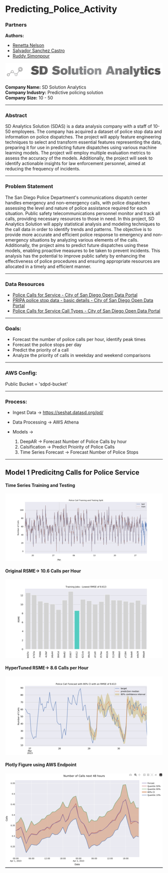 # Predicting_Police_Activity


### Partners  
**Authors:**  

* [Renetta Nelson](https://github.com/RenettaNelson)
* [Salvador Sanchez Castro](https://github.com/zalvatore)
* [Ruddy Simonpour](https://github.com/ruddysimon) 

<p align ="center">
<img src = "/Images/SDSA.png">
</p>

**Company Name:** SD Solution Analytics</br>
**Company Industry:** Predictive policing solution</br>
**Company Size:** 10 - 50

----

### Abstract 
SD Analytics Solution (SDAS) is a data analysis company with a staff of 10-50 employees. The company has acquired a dataset of police stop data and information on police dispatches. The project will apply feature engineering techniques to select and transform essential features representing the data, preparing it for use in predicting future dispatches using various machine learning models. The project will employ multiple evaluation metrics to assess the accuracy of the models. Additionally, the project will seek to identify actionable insights for law enforcement personnel, aimed at reducing the frequency of incidents. 

----

### Problem Statement
The San Diego Police Department's communications dispatch center handles emergency and non-emergency calls, with police dispatchers assessing the level and nature of police assistance required for each situation. Public safety telecommunications personnel monitor and track all calls, providing necessary resources to those in need. In this project, SD Analytics Solution will apply statistical analysis and modeling techniques to the call data in order to identify trends and patterns. The objective is to provide more accurate and efficient police response to emergency and non-emergency situations by analyzing various elements of the calls. Additionally, the project aims to predict future dispatches using these models, enabling proactive measures to be taken to prevent incidents. This analysis has the potential to improve public safety by enhancing the effectiveness of police procedures and ensuring appropriate resources are allocated in a timely and efficient manner.

----

### Data Resources
* [Police Calls for Service - City of San Diego Open Data Portal](https://data.sandiego.gov/datasets/police-calls-for-service/)
* [PRIPA police stop data - basic details - City of San Diego Open Data Portal](https://data.sandiego.gov/datasets/police-ripa-stops/)
* [Police Calls for Service Call Types - City of San Diego Open Data Portal](https://data.sandiego.gov/datasets/police-calls-call-types/)

----

### Goals:
* Forecast the number of police calls per hour, identify peak times
* Forecast the police stops per day
* Predict the priority of a call
* Analyze the priority of calls in weekday and weekend comparisons

----

### AWS Config:
Public Bucket = 'sdpd-bucket'

----

### Process:
* Ingest Data -> https://seshat.datasd.org/pd/
* Data Processing -> AWS Athena
* Models ->

    1. DeepAR -> Forecast Number of Police Calls by hour
    2. Calsification -> Predict Prioirity of Police Calls
    3. Time Series Forecast -> Forecast Number of Police Stops
    
----

## Model 1  Predicitng Calls for Police Service

#### Time Series Training and Testing

<p align ="center">
<img src = "/Images/police_calls_train_test.png">
</p>


#### Original RSME-> 10.6 Calls per Hour

<p align ="center">
<img src = "/Images/Training _Jobs_RSME.png">
</p>

#### HyperTuned RSME-> 8.6 Calls per Hour

<p align ="center">
<img src = "/Images/police_calls_forecast.png">
</p>

#### Plotly Figure using AWS Endpoint

<p align ="center">
<img src = "/Images/Plotly_Forecast.png">
</p>
